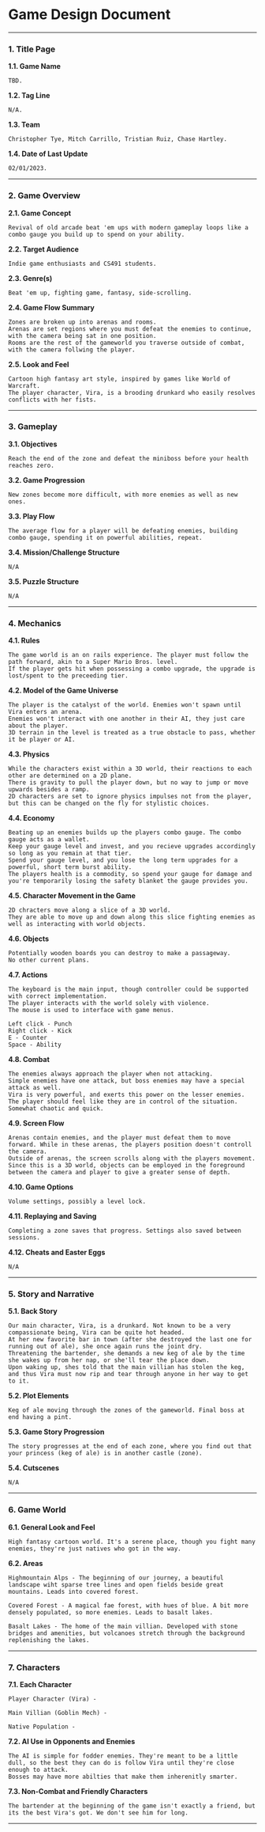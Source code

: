 ﻿# Game Design Document

---

### 1. Title Page
**1.1. Game Name**

    TBD.

**1.2. Tag Line**

    N/A.

**1.3. Team**

    Christopher Tye, Mitch Carrillo, Tristian Ruiz, Chase Hartley.

**1.4. Date of Last Update**
    
    02/01/2023.

---

### 2. Game Overview
**2.1. Game Concept**

    Revival of old arcade beat 'em ups with modern gameplay loops like a combo gauge you build up to spend on your ability.

**2.2. Target Audience**

    Indie game enthusiasts and CS491 students.

**2.3. Genre(s)**

    Beat 'em up, fighting game, fantasy, side-scrolling.

**2.4. Game Flow Summary**

    Zones are broken up into arenas and rooms. 
    Arenas are set regions where you must defeat the enemies to continue, with the camera being sat in one position. 
    Rooms are the rest of the gameworld you traverse outside of combat, with the camera follwing the player.

**2.5. Look and Feel**

    Cartoon high fantasy art style, inspired by games like World of Warcraft.
    The player character, Vira, is a brooding drunkard who easily resolves conflicts with her fists.

---

### 3. Gameplay
**3.1. Objectives**

    Reach the end of the zone and defeat the miniboss before your health reaches zero.

**3.2. Game Progression**

    New zones become more difficult, with more enemies as well as new ones.

**3.3. Play Flow**

    The average flow for a player will be defeating enemies, building combo gauge, spending it on powerful abilities, repeat.

**3.4. Mission/Challenge Structure**

    N/A

**3.5. Puzzle Structure**

    N/A

---

### 4. Mechanics
**4.1. Rules**

    The game world is an on rails experience. The player must follow the path forward, akin to a Super Mario Bros. level.
    If the player gets hit when possessing a combo upgrade, the upgrade is lost/spent to the preceeding tier.

**4.2. Model of the Game Universe**

    The player is the catalyst of the world. Enemies won't spawn until Vira enters an arena.
    Enemies won't interact with one another in their AI, they just care about the player.
    3D terrain in the level is treated as a true obstacle to pass, whether it be player or AI.

**4.3. Physics**

    While the characters exist within a 3D world, their reactions to each other are determined on a 2D plane.
    There is gravity to pull the player down, but no way to jump or move upwards besides a ramp.
    2D characters are set to ignore physics impulses not from the player, but this can be changed on the fly for stylistic choices.

**4.4. Economy**

    Beating up an enemies builds up the players combo gauge. The combo gauge acts as a wallet.
    Keep your gauge level and invest, and you recieve upgrades accordingly so long as you remain at that tier.
    Spend your gauge level, and you lose the long term upgrades for a powerful, short term burst ability.
    The players health is a commodity, so spend your gauge for damage and you're temporarily losing the safety blanket the gauge provides you.

**4.5. Character Movement in the Game**

    2D chracters move along a slice of a 3D world.
    They are able to move up and down along this slice fighting enemies as well as interacting with world objects.

**4.6. Objects**

    Potentially wooden boards you can destroy to make a passageway.
    No other current plans.

**4.7. Actions**

    The keyboard is the main input, though controller could be supported with correct implementation.
    The player interacts with the world solely with violence.
    The mouse is used to interface with game menus.

    Left click - Punch
    Right click - Kick
    E - Counter
    Space - Ability

**4.8. Combat**

    The enemies always approach the player when not attacking.
    Simple enemies have one attack, but boss enemies may have a special attack as well.
    Vira is very powerful, and exerts this power on the lesser enemies. The player should feel like they are in control of the situation.
    Somewhat chaotic and quick.

**4.9. Screen Flow**

    Arenas contain enemies, and the player must defeat them to move forward. While in these arenas, the players position doesn't controll the camera.
    Outside of arenas, the screen scrolls along with the players movement.
    Since this is a 3D world, objects can be employed in the foreground between the camera and player to give a greater sense of depth.

**4.10. Game Options**

    Volume settings, possibly a level lock.

**4.11. Replaying and Saving**

    Completing a zone saves that progress. Settings also saved between sessions.

**4.12. Cheats and Easter Eggs**

    N/A

---

### 5. Story and Narrative
**5.1. Back Story**

    Our main character, Vira, is a drunkard. Not known to be a very compassionate being, Vira can be quite hot headed.
    At her new favorite bar in town (after she destroyed the last one for running out of ale), she once again runs the joint dry.
    Threatening the bartender, she demands a new keg of ale by the time she wakes up from her nap, or she'll tear the place down.
    Upon waking up, shes told that the main villian has stolen the keg, and thus Vira must now rip and tear through anyone in her way to get to it.

**5.2. Plot Elements**

    Keg of ale moving through the zones of the gameworld. Final boss at end having a pint.

**5.3. Game Story Progression**

    The story progresses at the end of each zone, where you find out that your princess (keg of ale) is in another castle (zone).

**5.4. Cutscenes**

    N/A

---

### 6. Game World
**6.1. General Look and Feel**

    High fantasy cartoon world. It's a serene place, though you fight many enemies, they're just natives who got in the way.

**6.2. Areas**

    Highmountain Alps - The beginning of our journey, a beautiful landscape wiht sparse tree lines and open fields beside great mountains. Leads into covered forest.

    Covered Forest - A magical fae forest, with hues of blue. A bit more densely populated, so more enemies. Leads to basalt lakes.

    Basalt Lakes - The home of the main villian. Developed with stone bridges and amenities, but volcanoes stretch through the background replenishing the lakes.

---

### 7. Characters
**7.1. Each Character**

    Player Character (Vira) - 

    Main Villian (Goblin Mech) -

    Native Population -

**7.2. AI Use in Opponents and Enemies**

    The AI is simple for fodder enemies. They're meant to be a little dull, so the best they can do is follow Vira until they're close enough to attack.
    Bosses may have more abilties that make them inherenitly smarter.

**7.3. Non-Combat and Friendly Characters**

    The bartender at the beginning of the game isn't exactly a friend, but its the best Vira's got. We don't see him for long.

---